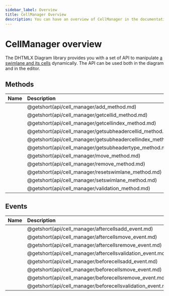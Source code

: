 ```yaml
---
sidebar_label: Overview
title: CellManager Overview
description: You can have an overview of CellManager in the documentation of the DHTMLX JavaScript Diagram library. Browse developer guides and API reference, try out code examples and live demos, and download a free 30-day evaluation version of DHTMLX Diagram.
---
```


# CellManager overview

The DHTMLX Diagram library provides you with a set of API to manipulate [a swimlane and its cells](../../../swimlanes/) dynamically. The API can be used both in the diagram and in the editor.

## Methods

| Name                                                 | Description                                                 |
| :--------------------------------------------------- | :---------------------------------------------------------- |
| [](api/cell_manager/add_method.md)                   | @getshort(api/cell_manager/add_method.md)                   |
| [](api/cell_manager/getcellid_method.md)             | @getshort(api/cell_manager/getcellid_method.md)             |
| [](api/cell_manager/getcellindex_method.md)          | @getshort(api/cell_manager/getcellindex_method.md)          |
| [](api/cell_manager/getsubheadercellid_method.md)    | @getshort(api/cell_manager/getsubheadercellid_method.md)    |
| [](api/cell_manager/getsubheadercellindex_method.md) | @getshort(api/cell_manager/getsubheadercellindex_method.md) |
| [](api/cell_manager/getsubheadertype_method.md)      | @getshort(api/cell_manager/getsubheadertype_method.md)      |
| [](api/cell_manager/move_method.md)                  | @getshort(api/cell_manager/move_method.md)                  |
| [](api/cell_manager/remove_method.md)                | @getshort(api/cell_manager/remove_method.md)                |
| [](api/cell_manager/resetswimlane_method.md)         | @getshort(api/cell_manager/resetswimlane_method.md)         |
| [](api/cell_manager/setswimlane_method.md)           | @getshort(api/cell_manager/setswimlane_method.md)           |
| [](api/cell_manager/validation_method.md)            | @getshort(api/cell_manager/validation_method.md)            |

## Events

| Name                                                | Description                                                |
| :-------------------------------------------------- | :--------------------------------------------------------- |
| [](api/cell_manager/aftercellsadd_event.md)         | @getshort(api/cell_manager/aftercellsadd_event.md)         |
| [](api/cell_manager/aftercellsmove_event.md)        | @getshort(api/cell_manager/aftercellsmove_event.md)        |
| [](api/cell_manager/aftercellsremove_event.md)      | @getshort(api/cell_manager/aftercellsremove_event.md)      |
| [](api/cell_manager/aftercellsvalidation_event.md)  | @getshort(api/cell_manager/aftercellsvalidation_event.md)  |
| [](api/cell_manager/beforecellsadd_event.md)        | @getshort(api/cell_manager/beforecellsadd_event.md)        |
| [](api/cell_manager/beforecellsmove_event.md)       | @getshort(api/cell_manager/beforecellsmove_event.md)       |
| [](api/cell_manager/beforecellsremove_event.md)     | @getshort(api/cell_manager/beforecellsremove_event.md)     |
| [](api/cell_manager/beforecellsvalidation_event.md) | @getshort(api/cell_manager/beforecellsvalidation_event.md) |

